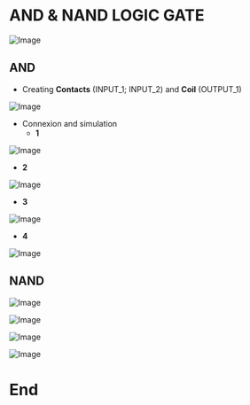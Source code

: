 # AND & NAND LOGIC GATE
![Image](https://github.com/user-attachments/assets/84ff6674-942c-49f7-a481-f16781b2565a)

## AND 
 - Creating **Contacts** (INPUT_1; INPUT_2) and **Coil** (OUTPUT_1)

![Image](https://github.com/user-attachments/assets/2dc2a901-0a1b-4ef9-a21c-10fb0bbe602d)

 - Connexion and simulation
    * **1**

![Image](https://github.com/user-attachments/assets/68b3b91f-c825-4f08-b4f2-d430124956d3)
-  **2**

![Image](https://github.com/user-attachments/assets/5acc23df-0311-4c87-bbe7-76c6b783356c)

- **3**

![Image](https://github.com/user-attachments/assets/196e91a1-427a-4abb-8d58-b642c421f548)

- **4** 

![Image](https://github.com/user-attachments/assets/65512e53-442d-46fb-90cb-dfd903729002)


## NAND

![Image](https://github.com/user-attachments/assets/6facd90d-2698-4e18-b691-1525359d02cd)

![Image](https://github.com/user-attachments/assets/48e4401b-5bdc-4ea5-b932-55c2991a740a)

![Image](https://github.com/user-attachments/assets/811ff49c-9348-496c-975f-044907480c49)

![Image](https://github.com/user-attachments/assets/4be78f6f-537b-4a4f-986e-5aaa6b191783)

# End